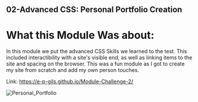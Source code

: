 ## 02-Advanced CSS: Personal Portfolio Creation 
# What this Module Was about:
In this module we put the advanced CSS Skills we learned to the test. This included interactibility with a site's visible end, as well as linking items to the site and spacing on the browser. This was a fun module as I got to create my site from scratch and add my own person touches. 

Link: https://e-p-gils.github.io/Module-Challenge-2/ 

![Personal_Portfolio](https://user-images.githubusercontent.com/122584161/217140829-f39c80ba-756f-4050-b908-12e1c678f04e.png)

